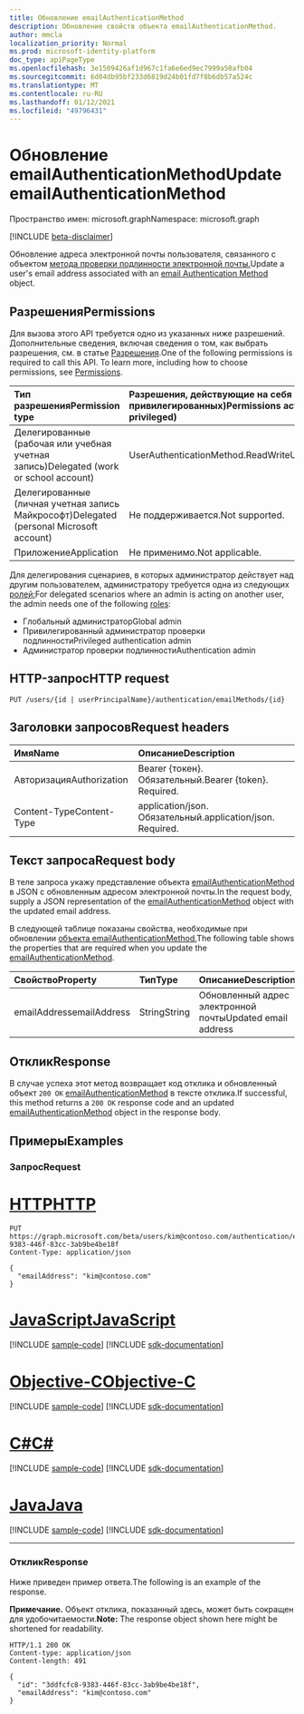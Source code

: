 ```yaml
---
title: Обновление emailAuthenticationMethod
description: Обновление свойств объекта emailAuthenticationMethod.
author: mmcla
localization_priority: Normal
ms.prod: microsoft-identity-platform
doc_type: apiPageType
ms.openlocfilehash: 3e1509426af1d967c1fa6e6ed9ec7999a50afb04
ms.sourcegitcommit: 6d04db95bf233d6819d24b01fd7f8b6db57a524c
ms.translationtype: MT
ms.contentlocale: ru-RU
ms.lasthandoff: 01/12/2021
ms.locfileid: "49796431"
---
```

# <a name="update-emailauthenticationmethod"></a><span data-ttu-id="afb1e-103">Обновление emailAuthenticationMethod</span><span class="sxs-lookup"><span data-stu-id="afb1e-103">Update emailAuthenticationMethod</span></span>
<span data-ttu-id="afb1e-104">Пространство имен: microsoft.graph</span><span class="sxs-lookup"><span data-stu-id="afb1e-104">Namespace: microsoft.graph</span></span>

[!INCLUDE [beta-disclaimer](../../includes/beta-disclaimer.md)]

<span data-ttu-id="afb1e-105">Обновление адреса электронной почты пользователя, связанного с объектом [метода проверки подлинности электронной почты.](../resources/emailauthenticationmethod.md)</span><span class="sxs-lookup"><span data-stu-id="afb1e-105">Update a user's email address associated with an [email Authentication Method](../resources/emailauthenticationmethod.md) object.</span></span>

## <a name="permissions"></a><span data-ttu-id="afb1e-106">Разрешения</span><span class="sxs-lookup"><span data-stu-id="afb1e-106">Permissions</span></span>
<span data-ttu-id="afb1e-p101">Для вызова этого API требуется одно из указанных ниже разрешений. Дополнительные сведения, включая сведения о том, как выбрать разрешения, см. в статье [Разрешения](/graph/permissions-reference).</span><span class="sxs-lookup"><span data-stu-id="afb1e-p101">One of the following permissions is required to call this API. To learn more, including how to choose permissions, see [Permissions](/graph/permissions-reference).</span></span>

|<span data-ttu-id="afb1e-109">Тип разрешения</span><span class="sxs-lookup"><span data-stu-id="afb1e-109">Permission type</span></span>|<span data-ttu-id="afb1e-110">Разрешения, действующие на себя (от большинства до наименее привилегированных)</span><span class="sxs-lookup"><span data-stu-id="afb1e-110">Permissions acting on self (from most to least privileged)</span></span>|<span data-ttu-id="afb1e-111">Разрешения, действующие над другими (от наименее привилегированных)</span><span class="sxs-lookup"><span data-stu-id="afb1e-111">Permissions acting on others (from least to most privileged)</span></span>|
|:---|:---|:--|
| <span data-ttu-id="afb1e-112">Делегированные (рабочая или учебная учетная запись)</span><span class="sxs-lookup"><span data-stu-id="afb1e-112">Delegated (work or school account)</span></span>     | <span data-ttu-id="afb1e-113">UserAuthenticationMethod.ReadWrite</span><span class="sxs-lookup"><span data-stu-id="afb1e-113">UserAuthenticationMethod.ReadWrite</span></span> | <span data-ttu-id="afb1e-114">UserAuthenticationMethod.ReadWrite.All</span><span class="sxs-lookup"><span data-stu-id="afb1e-114">UserAuthenticationMethod.ReadWrite.All</span></span> |
| <span data-ttu-id="afb1e-115">Делегированные (личная учетная запись Майкрософт)</span><span class="sxs-lookup"><span data-stu-id="afb1e-115">Delegated (personal Microsoft account)</span></span> | <span data-ttu-id="afb1e-116">Не поддерживается.</span><span class="sxs-lookup"><span data-stu-id="afb1e-116">Not supported.</span></span> | <span data-ttu-id="afb1e-117">Не поддерживается.</span><span class="sxs-lookup"><span data-stu-id="afb1e-117">Not supported.</span></span> |
| <span data-ttu-id="afb1e-118">Приложение</span><span class="sxs-lookup"><span data-stu-id="afb1e-118">Application</span></span>                            | <span data-ttu-id="afb1e-119">Не применимо.</span><span class="sxs-lookup"><span data-stu-id="afb1e-119">Not applicable.</span></span> | <span data-ttu-id="afb1e-120">UserAuthenticationMethod.ReadWrite.All</span><span class="sxs-lookup"><span data-stu-id="afb1e-120">UserAuthenticationMethod.ReadWrite.All</span></span> |

<span data-ttu-id="afb1e-121">Для делегирования сценариев, в которых администратор действует над другим пользователем, администратору требуется одна из следующих [ролей:](/azure/active-directory/users-groups-roles/directory-assign-admin-roles#available-roles)</span><span class="sxs-lookup"><span data-stu-id="afb1e-121">For delegated scenarios where an admin is acting on another user, the admin needs one of the following [roles](/azure/active-directory/users-groups-roles/directory-assign-admin-roles#available-roles):</span></span>

* <span data-ttu-id="afb1e-122">Глобальный администратор</span><span class="sxs-lookup"><span data-stu-id="afb1e-122">Global admin</span></span>
* <span data-ttu-id="afb1e-123">Привилегированный администратор проверки подлинности</span><span class="sxs-lookup"><span data-stu-id="afb1e-123">Privileged authentication admin</span></span>
* <span data-ttu-id="afb1e-124">Администратор проверки подлинности</span><span class="sxs-lookup"><span data-stu-id="afb1e-124">Authentication admin</span></span>

## <a name="http-request"></a><span data-ttu-id="afb1e-125">HTTP-запрос</span><span class="sxs-lookup"><span data-stu-id="afb1e-125">HTTP request</span></span>

<!-- {
  "blockType": "ignored"
}
-->
``` http
PUT /users/{id | userPrincipalName}/authentication/emailMethods/{id}
```

## <a name="request-headers"></a><span data-ttu-id="afb1e-126">Заголовки запросов</span><span class="sxs-lookup"><span data-stu-id="afb1e-126">Request headers</span></span>
|<span data-ttu-id="afb1e-127">Имя</span><span class="sxs-lookup"><span data-stu-id="afb1e-127">Name</span></span>|<span data-ttu-id="afb1e-128">Описание</span><span class="sxs-lookup"><span data-stu-id="afb1e-128">Description</span></span>|
|:---|:---|
|<span data-ttu-id="afb1e-129">Авторизация</span><span class="sxs-lookup"><span data-stu-id="afb1e-129">Authorization</span></span>|<span data-ttu-id="afb1e-p102">Bearer {токен}. Обязательный.</span><span class="sxs-lookup"><span data-stu-id="afb1e-p102">Bearer {token}. Required.</span></span>|
|<span data-ttu-id="afb1e-132">Content-Type</span><span class="sxs-lookup"><span data-stu-id="afb1e-132">Content-Type</span></span>|<span data-ttu-id="afb1e-p103">application/json. Обязательный.</span><span class="sxs-lookup"><span data-stu-id="afb1e-p103">application/json. Required.</span></span>|

## <a name="request-body"></a><span data-ttu-id="afb1e-135">Текст запроса</span><span class="sxs-lookup"><span data-stu-id="afb1e-135">Request body</span></span>
<span data-ttu-id="afb1e-136">В теле запроса укажу представление объекта [emailAuthenticationMethod](../resources/emailauthenticationmethod.md) в JSON с обновленным адресом электронной почты.</span><span class="sxs-lookup"><span data-stu-id="afb1e-136">In the request body, supply a JSON representation of the [emailAuthenticationMethod](../resources/emailauthenticationmethod.md) object with the updated email address.</span></span>

<span data-ttu-id="afb1e-137">В следующей таблице показаны свойства, необходимые при обновлении [объекта emailAuthenticationMethod.](../resources/emailauthenticationmethod.md)</span><span class="sxs-lookup"><span data-stu-id="afb1e-137">The following table shows the properties that are required when you update the [emailAuthenticationMethod](../resources/emailauthenticationmethod.md).</span></span>

|<span data-ttu-id="afb1e-138">Свойство</span><span class="sxs-lookup"><span data-stu-id="afb1e-138">Property</span></span>|<span data-ttu-id="afb1e-139">Тип</span><span class="sxs-lookup"><span data-stu-id="afb1e-139">Type</span></span>|<span data-ttu-id="afb1e-140">Описание</span><span class="sxs-lookup"><span data-stu-id="afb1e-140">Description</span></span>|
|:---|:---|:---|
|<span data-ttu-id="afb1e-141">emailAddress</span><span class="sxs-lookup"><span data-stu-id="afb1e-141">emailAddress</span></span>|<span data-ttu-id="afb1e-142">String</span><span class="sxs-lookup"><span data-stu-id="afb1e-142">String</span></span>|<span data-ttu-id="afb1e-143">Обновленный адрес электронной почты</span><span class="sxs-lookup"><span data-stu-id="afb1e-143">Updated email address</span></span>|



## <a name="response"></a><span data-ttu-id="afb1e-144">Отклик</span><span class="sxs-lookup"><span data-stu-id="afb1e-144">Response</span></span>

<span data-ttu-id="afb1e-145">В случае успеха этот метод возвращает код отклика и обновленный объект `200 OK` [emailAuthenticationMethod](../resources/emailauthenticationmethod.md) в тексте отклика.</span><span class="sxs-lookup"><span data-stu-id="afb1e-145">If successful, this method returns a `200 OK` response code and an updated [emailAuthenticationMethod](../resources/emailauthenticationmethod.md) object in the response body.</span></span>

## <a name="examples"></a><span data-ttu-id="afb1e-146">Примеры</span><span class="sxs-lookup"><span data-stu-id="afb1e-146">Examples</span></span>

### <a name="request"></a><span data-ttu-id="afb1e-147">Запрос</span><span class="sxs-lookup"><span data-stu-id="afb1e-147">Request</span></span>

# <a name="http"></a>[<span data-ttu-id="afb1e-148">HTTP</span><span class="sxs-lookup"><span data-stu-id="afb1e-148">HTTP</span></span>](#tab/http)
<!-- {
  "blockType": "request",
  "name": "update_emailauthenticationmethod"
}
-->
``` http
PUT https://graph.microsoft.com/beta/users/kim@contoso.com/authentication/emailMethods/3ddfcfc8-9383-446f-83cc-3ab9be4be18f
Content-Type: application/json

{
  "emailAddress": "kim@contoso.com"
}
```
# <a name="javascript"></a>[<span data-ttu-id="afb1e-149">JavaScript</span><span class="sxs-lookup"><span data-stu-id="afb1e-149">JavaScript</span></span>](#tab/javascript)
[!INCLUDE [sample-code](../includes/snippets/javascript/update-emailauthenticationmethod-javascript-snippets.md)]
[!INCLUDE [sdk-documentation](../includes/snippets/snippets-sdk-documentation-link.md)]

# <a name="objective-c"></a>[<span data-ttu-id="afb1e-150">Objective-C</span><span class="sxs-lookup"><span data-stu-id="afb1e-150">Objective-C</span></span>](#tab/objc)
[!INCLUDE [sample-code](../includes/snippets/objc/update-emailauthenticationmethod-objc-snippets.md)]
[!INCLUDE [sdk-documentation](../includes/snippets/snippets-sdk-documentation-link.md)]

# <a name="c"></a>[<span data-ttu-id="afb1e-151">C#</span><span class="sxs-lookup"><span data-stu-id="afb1e-151">C#</span></span>](#tab/csharp)
[!INCLUDE [sample-code](../includes/snippets/csharp/update-emailauthenticationmethod-csharp-snippets.md)]
[!INCLUDE [sdk-documentation](../includes/snippets/snippets-sdk-documentation-link.md)]

# <a name="java"></a>[<span data-ttu-id="afb1e-152">Java</span><span class="sxs-lookup"><span data-stu-id="afb1e-152">Java</span></span>](#tab/java)
[!INCLUDE [sample-code](../includes/snippets/java/update-emailauthenticationmethod-java-snippets.md)]
[!INCLUDE [sdk-documentation](../includes/snippets/snippets-sdk-documentation-link.md)]

---



### <a name="response"></a><span data-ttu-id="afb1e-153">Отклик</span><span class="sxs-lookup"><span data-stu-id="afb1e-153">Response</span></span>

<span data-ttu-id="afb1e-154">Ниже приведен пример ответа.</span><span class="sxs-lookup"><span data-stu-id="afb1e-154">The following is an example of the response.</span></span>

<span data-ttu-id="afb1e-155">**Примечание.** Объект отклика, показанный здесь, может быть сокращен для удобочитаемости.</span><span class="sxs-lookup"><span data-stu-id="afb1e-155">**Note:** The response object shown here might be shortened for readability.</span></span>

<!-- {
  "blockType": "response",
  "truncated": true,
  "@odata.type": "microsoft.graph.emailAuthenticationMethod"
} -->

``` http
HTTP/1.1 200 OK
Content-type: application/json
Content-length: 491

{
  "id": "3ddfcfc8-9383-446f-83cc-3ab9be4be18f",
  "emailAddress": "kim@contoso.com"
}
```
